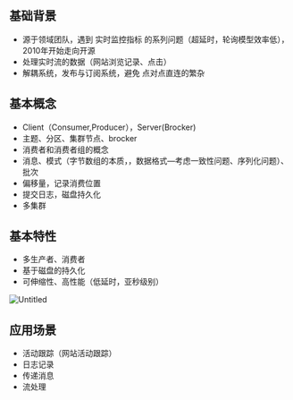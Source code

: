## 基础背景

- 源于领域团队，遇到 实时监控指标 的系列问题（超延时，轮询模型效率低），2010年开始走向开源
- 处理实时流的数据（网站浏览记录、点击）
- 解耦系统，发布与订阅系统，避免 点对点直连的繁杂

[]()

## 基本概念

- Client（Consumer,Producer），Server(Brocker)
- 主题、分区、集群节点、brocker
- 消费者和消费者组的概念
- 消息、模式（字节数组的本质，，数据格式—考虑一致性问题、序列化问题）、批次
- 偏移量，记录消费位置
- 提交日志，磁盘持久化
- 多集群

## 基本特性

- 多生产者、消费者
- 基于磁盘的持久化
- 可伸缩性、高性能（低延时，亚秒级别）

![Untitled](https://s3-us-west-2.amazonaws.com/secure.notion-static.com/ec371ee3-dc90-444e-8e99-38210e2d8672/Untitled.png)

## 应用场景

- 活动跟踪（网站活动跟踪）
- 日志记录
- 传递消息
- 流处理